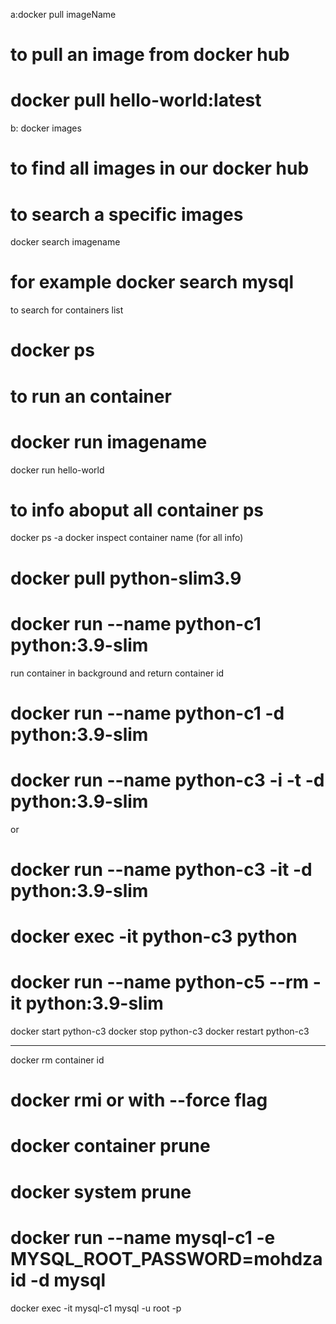 a:docker pull imageName
# to pull an image from docker hub
#  docker pull hello-world:latest
b: docker images
# to find all images in our docker hub
# to search a specific  images
docker search imagename 
# for example docker search mysql

to search for containers list
# docker ps

# to run an container
# docker run imagename
docker run hello-world

# to info aboput all container ps
docker ps -a
docker inspect container name (for all info)


<!-- exmpale -->
# docker pull python-slim3.9
# docker run --name python-c1 python:3.9-slim

run container in background and return container id
# docker run --name python-c1 -d  python:3.9-slim 


 <!-- open in interactive mode it will remian in running state  -->
 # docker run --name python-c3 -i -t -d python:3.9-slim
 or
 # docker run --name python-c3 -it -d python:3.9-slim

<!-- execute a command in a running container -->
#  docker exec -it python-c3 python

<!-- remove container  after using it  -->
# docker run --name python-c5 --rm -it python:3.9-slim 

<!-- to stop container -->
docker start python-c3
docker stop python-c3
docker restart python-c3
****

<!-- remove container -->
docker rm container id

<!-- remove image -->
# docker rmi or with --force flag

<!-- This will remove all stopped containers -->
# docker container prune
# docker system prune

<!-- environment variable -->
# docker run --name mysql-c1 -e MYSQL_ROOT_PASSWORD=mohdzaid -d mysql 

<!-- mysql shell command -->
docker exec -it mysql-c1 mysql -u root -p